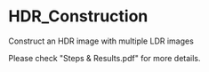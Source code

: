 # HDR_Construction
Construct an HDR image with multiple LDR images

Please check "Steps & Results.pdf" for more details.
